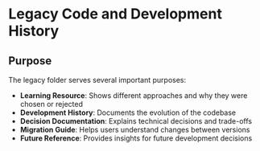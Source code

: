 # Legacy Code and Development History

## Purpose

The legacy folder serves several important purposes:
- **Learning Resource**: Shows different approaches and why they were chosen or rejected
- **Development History**: Documents the evolution of the codebase
- **Decision Documentation**: Explains technical decisions and trade-offs
- **Migration Guide**: Helps users understand changes between versions
- **Future Reference**: Provides insights for future development decisions

